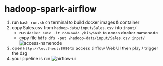 # hadoop-spark-airflow

1. run `bash run.sh` on terminal to build docker images & container
2. copy Sales.csv from `hadoop-data/input/Sales.csv` into `input/`
    - run `docker exec -it namenode /bin/bash` to acces docker namenode
    - copy file `hdfs dfs -put /hadoop-data/input/Sales.csv input/`
![access-namenode](https://github.com/abdurrahmanshidiq/no_sql/blob/master/img/access-namenode.png "access-namenode")<br>
3. open `http://localhost:8080` to access airflow Web UI then play / trigger the dag
4. your pipeline is run
![airflow-ui](https://github.com/abdurrahmanshidiq/no_sql/blob/master/img/airflow-ui.png "airflow-ui")<br>
